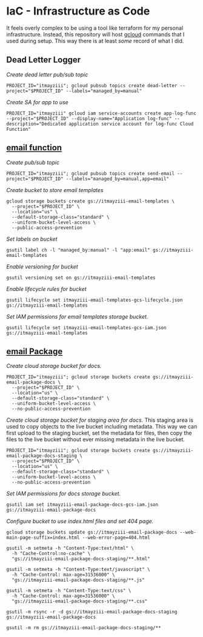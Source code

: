 # IaC - Infrastructure as Code
It feels overly complex to be using a tool like terraform for my personal infrastructure.
Instead, this repository will host [gcloud][gcloud] commands that I used during setup. This way there is at least _some_
record of what I did.

## Dead Letter Logger

_Create dead letter pub/sub topic_
```shell
PROJECT_ID="itmayziii"; gcloud pubsub topics create dead-letter --project="$PROJECT_ID" --labels="managed_by=manual"
```

_Create SA for app to use_
```shell
PROJECT_ID="itmayziii" gcloud iam service-accounts create app-log-func --project="$PROJECT_ID" --display-name="Application log-func" --description="Dedicated application service account for log-func Cloud Function"
```

## [email function][email-func]

_Create pub/sub topic_
```shell
PROJECT_ID="itmayziii"; gcloud pubsub topics create send-email --project="$PROJECT_ID" --labels="managed_by=manual,app=email"
```

_Create bucket to store email templates_
```shell
gcloud storage buckets create gs://itmayziii-email-templates \
  --project="$PROJECT_ID" \
  --location="us" \
  --default-storage-class="standard" \
  --uniform-bucket-level-access \
  --public-access-prevention
```

_Set labels on bucket_
```shell
gsutil label ch -l "managed_by:manual" -l "app:email" gs://itmayziii-email-templates
```

_Enable versioning for bucket_
```shell
gsutil versioning set on gs://itmayziii-email-templates
```

_Enable lifecycle rules for bucket_
```shell
gsutil lifecycle set itmayziii-email-templates-gcs-lifecycle.json gs://itmayziii-email-templates
```

_Set IAM permissions for email templates storage bucket._
```shell
gsutil lifecycle set itmayziii-email-templates-gcs-iam.json gs://itmayziii-email-templates
```

## [email Package][email-package]

_Create cloud storage bucket for docs._
```shell
PROJECT_ID="itmayziii"; gcloud storage buckets create gs://itmayziii-email-package-docs \
  --project="$PROJECT_ID" \
  --location="us" \
  --default-storage-class="standard" \
  --uniform-bucket-level-access \
  --no-public-access-prevention
```

_Create cloud storage bucket for staging area for docs._ This staging area is used to copy objects to the live bucket
including metadata. This way we can first upload to the staging bucket, set the metadata for files, then copy the files
to the live bucket without ever missing metadata in the live bucket.
```shell
PROJECT_ID="itmayziii"; gcloud storage buckets create gs://itmayziii-email-package-docs-staging \
  --project="$PROJECT_ID" \
  --location="us" \
  --default-storage-class="standard" \
  --uniform-bucket-level-access \
  --no-public-access-prevention
```

_Set IAM permissions for docs storage bucket._
```shell
gsutil iam set itmayziii-email-package-docs-gcs-iam.json gs://itmayziii-email-package-docs
```

_Configure bucket to use index.html files and set 404 page._
```shell
gcloud storage buckets update gs://itmayziii-email-package-docs --web-main-page-suffix=index.html --web-error-page=404.html
```

```shell
gsutil -m setmeta -h "Content-Type:text/html" \
  -h "Cache-Control:no-cache" \
  "gs://itmayziii-email-package-docs-staging/**.html"
```

```shell
gsutil -m setmeta -h "Content-Type:text/javascript" \
  -h "Cache-Control: max-age=31536000" \
  "gs://itmayziii-email-package-docs-staging/**.js"
```

```shell
gsutil -m setmeta -h "Content-Type:text/css" \
  -h "Cache-Control: max-age=31536000" \
  "gs://itmayziii-email-package-docs-staging/**.css"
```

```shell
gsutil -m rsync -r -d gs://itmayziii-email-package-docs-staging gs://itmayziii-email-package-docs
```

```shell
gsutil -m rm gs://itmayziii-email-package-docs-staging/**
```

[email-package]: https://github.com/itmayziii/email
[email-func]: https://github.com/itmayziii/email_func
[gcloud]: https://cloud.google.com/sdk/gcloud
